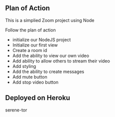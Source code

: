 ## Plan of Action
This is a simplied Zoom project using Node

Follow the plan of action

- initialize our NodeJS project 
- Initialize our first view
- Create a room id
- Add the ability to view our own video
- Add ability to allow others to stream their video 
- Add styling 
- Add the ability to create messages 
- Add mute button
- Add stop video button


## Deployed on Heroku
serene-tor

